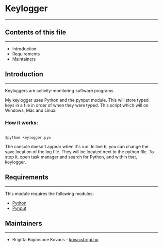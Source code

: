 # Keylogger
***
## Contents of this file
***
- Introduction
- Requirements
- Maintainers

## Introduction
***
Keyloggers are activity-monitoring software programs.

My keylogger uses Python and the pynput module. 
This will store typed keys in a file in order of when they were typed.
This script which will on Windows, Mac and Linux.

### How it works:
***
```
$python keylogger.pyw
```
The console doesn't appear when it's run.
In line 6, you can change the save location of the log file.
They will be located next to the python file.
To stop it, open task manager and search for Python, and within that, keylogger.

## Requirements
***
This module requires the following modules:

- [Python](https://docs.python.org/3/)
- [Pynput](https://pypi.org/project/pynput/)

## Maintainers
***
- Brigitta Bujdosone Kovacs - [kovacsbrigi.hu](https://kovacsbrigi.hu/)
